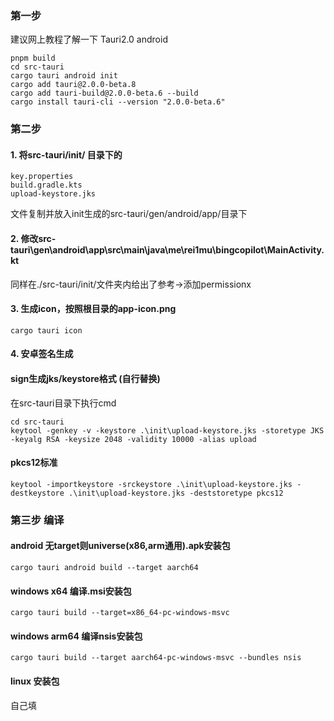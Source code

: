 ### 第一步
建议网上教程了解一下 Tauri2.0 android
```pnpm i
pnpm build
cd src-tauri
cargo tauri android init
cargo add tauri@2.0.0-beta.8
cargo add tauri-build@2.0.0-beta.6 --build
cargo install tauri-cli --version "2.0.0-beta.6"
```

### 第二步
#### 1. 将src-tauri/init/ 目录下的
```
key.properties
build.gradle.kts
upload-keystore.jks
```
文件复制并放入init生成的src-tauri/gen/android/app/目录下
#### 2. 修改src-tauri\gen\android\app\src\main\java\me\rei1mu\bingcopilot\MainActivity.kt

同样在./src-tauri/init/文件夹内给出了参考->添加permissionx



#### 3. 生成icon，按照根目录的app-icon.png

```
cargo tauri icon
```



#### 4. 安卓签名生成
#### sign生成jks/keystore格式 (自行替换)
在src-tauri目录下执行cmd
```
cd src-tauri
keytool -genkey -v -keystore .\init\upload-keystore.jks -storetype JKS -keyalg RSA -keysize 2048 -validity 10000 -alias upload
```

#### pkcs12标准
```
keytool -importkeystore -srckeystore .\init\upload-keystore.jks -destkeystore .\init\upload-keystore.jks -deststoretype pkcs12
```





### 第三步 编译
#### android 无target则universe(x86,arm通用).apk安装包
```
cargo tauri android build --target aarch64
```

#### windows x64 编译.msi安装包
```
cargo tauri build --target=x86_64-pc-windows-msvc
```

#### windows arm64 编译nsis安装包
```
cargo tauri build --target aarch64-pc-windows-msvc --bundles nsis
```

#### linux 安装包
自己填
